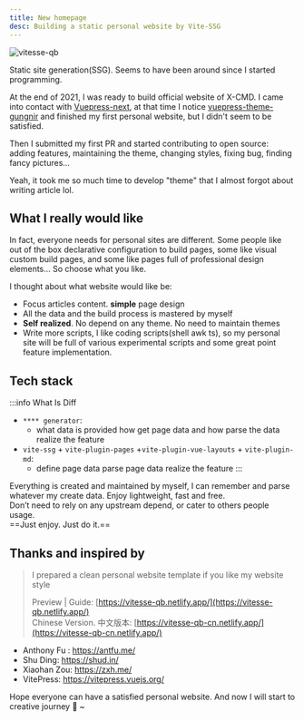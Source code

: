 ```yaml
---
title: New homepage
desc: Building a static personal website by Vite-SSG
---
```


![vitesse-qb](/image/new-homepage.svg) <!-- <size="180"> <class="m-auto"> <!> -->

Static site generation(SSG). Seems to have been around since I started programming.

At the end of 2021, I was ready to build official website of X-CMD. I came into contact with [Vuepress-next](https://github.com/vuepress/vuepress-next), at that time I notice [vuepress-theme-gungnir](https://github.com/Renovamen/vuepress-theme-gungnir)
and finished my first personal website, but I didn't seem to be satisfied.

Then I submitted my first PR and started contributing to open source: adding features, maintaining the theme, changing styles, fixing bug, finding fancy pictures...

Yeah, it took me so much time to develop "theme" that I almost forgot about writing article lol.

## What I really would like

In fact, everyone needs for personal sites are different. Some people like out of the box declarative configuration to build pages, some like visual custom build pages, and some like pages full of professional design elements... So choose what you like.

I thought about what website would like be:

-   Focus articles content. **simple** page design
-   All the data and the build process is mastered by myself
-   **Self realized**. No depend on any theme. No need to maintain themes
-   Write more scripts, I like coding scripts(shell awk ts), so my personal site will be full of various experimental scripts and some great point feature implementation.

## Tech stack

:::info What Is Diff

-   `**** generator`:
    -   what data is provided <i class="text-c-fgDeeper i-material-symbols:keyboard-double-arrow-right"></i> how get page data and how parse the data <i class="text-c-fgDeeper i-material-symbols:keyboard-double-arrow-right"></i> realize the feature
-   `vite-ssg` + `vite-plugin-pages` +`vite-plugin-vue-layouts` + `vite-plugin-md`:
    -   define page data <i class="text-c-fgDeeper i-material-symbols:keyboard-double-arrow-right"></i>parse page data <i class="text-c-fgDeeper i-material-symbols:keyboard-double-arrow-right"></i> realize the feature
        :::

Everything is created and maintained by myself, I can remember and parse whatever my create data. Enjoy lightweight, fast and free.<br>
Don’t need to rely on any upstream depend, or cater to others people usage.<br>
==Just enjoy. Just do it.==

## Thanks and inspired by

> I prepared a clean personal website template if you like my website style
>
> Preview | Guide: [https://vitesse-qb.netlify.app/](https://vitesse-qb.netlify.app/) <br>
> Chinese Version. 中文版本: [https://vitesse-qb-cn.netlify.app/](https://vitesse-qb-cn.netlify.app/)

-   Anthony Fu : https://antfu.me/
-   Shu Ding: https://shud.in/
-   Xiaohan Zou: https://zxh.me/
-   VitePress: https://vitepress.vuejs.org/

Hope everyone can have a satisfied personal website. And now I will start to creative journey 🤗 ~
